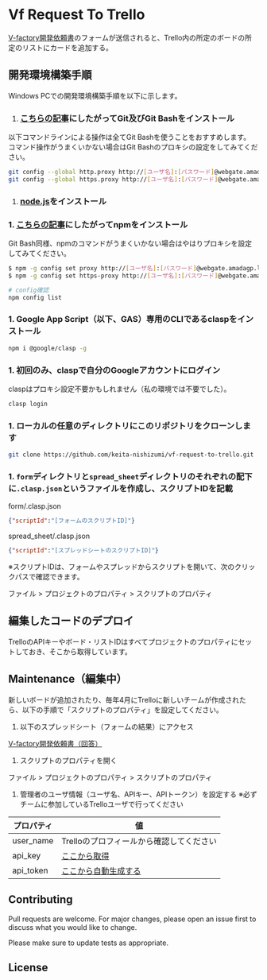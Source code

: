 # Vf Request To Trello

[V-factory開発依頼書](https://docs.google.com/forms/d/e/1FAIpQLScj3rb05Ze98xs1_LCxBjN1NSjBXXwUyVmbmdUrdHNmj8HU5A/viewform)のフォームが送信されると、Trello内の所定のボードの所定のリストにカードを追加する。

## 開発環境構築手順

Windows PCでの開発環境構築手順を以下に示します。

1. ### [こちらの記事](https://eng-entrance.com/git-install#Git-2)にしたがってGit及びGit Bashをインストール

以下コマンドラインによる操作は全てGit Bashを使うことをおすすめします。
コマンド操作がうまくいかない場合はGit Bashのプロキシの設定をしてみてください。

```bash
git config --global http.proxy http://[ユーザ名]:[パスワード]@webgate.amadagp.local:8080
git config --global https.proxy http://[ユーザ名]:[パスワード]@webgate.amadagp.local:8080
```

1. ### [node.js](https://nodejs.org/en/)をインストール

### 1. [こちらの記事](https://qiita.com/taiponrock/items/9001ae194571feb63a5e)にしたがってnpmをインストール

Git Bash同様、npmのコマンドがうまくいかない場合はやはりプロキシを設定してみてください。

```bash
$ npm -g config set proxy http://[ユーザ名]:[パスワード]@webgate.amadagp.local:8080/
$ npm -g config set https-proxy http://[ユーザ名]:[パスワード]@webgate.amadagp.local:8080/

# config確認
npm config list
```

### 1. Google App Script（以下、GAS）専用のCLIであるclaspをインストール

```bash
npm i @google/clasp -g
```

### 1. 初回のみ、claspで自分のGoogleアカウントにログイン

claspはプロキシ設定不要かもしれません（私の環境では不要でした）。

```bash
clasp login
```

### 1. ローカルの任意のディレクトリにこのリポジトリをクローンします

```bash
git clone https://github.com/keita-nishizumi/vf-request-to-trello.git
```

### 1. `form`ディレクトリと`spread_sheet`ディレクトリのそれぞれの配下に`.clasp.json`というファイルを作成し、スクリプトIDを記載


form/.clasp.json
```json
{"scriptId":"[フォームのスクリプトID]"}
```

spread_sheet/.clasp.json
```json
{"scriptId":"[スプレッドシートのスクリプトID]"}
```

※スクリプトIDは、フォームやスプレッドからスクリプトを開いて、次のクリックパスで確認できます。

ファイル > プロジェクトのプロパティ > スクリプトのプロパティ

## 編集したコードのデプロイ



TrelloのAPIキーやボード・リストIDはすべてプロジェクトのプロパティにセットしておき、そこから取得しています。

## Maintenance（編集中）

新しいボードが追加されたり、毎年4月にTrelloに新しいチームが作成されたら、以下の手順で「スクリプトのプロパティ」を設定してください。

1. 以下のスプレッドシート（フォームの結果）にアクセス

[V-factory開発依頼書（回答）](https://docs.google.com/spreadsheets/d/1cmBAS6tyYhg4_yOJ7P1OnxQ8qtl55YrM8lvikEPGgG8/edit#gid=1275307971)

1. スクリプトのプロパティを開く

ファイル > プロジェクトのプロパティ > スクリプトのプロパティ

1. 管理者のユーザ情報（ユーザ名、APIキー、APIトークン）を設定する ※必ずチームに参加しているTrelloユーザで行ってください

|プロパティ|値   |
| ------ | --- |
| user_name | Trelloのプロフィールから確認してください |
| api_key   | [ここから取得](https://trello.com/app-key)       |
| api_token | [ここから自動生成する](https://trello.com/app-key) |

## Contributing
Pull requests are welcome. For major changes, please open an issue first to discuss what you would like to change.

Please make sure to update tests as appropriate.

## License